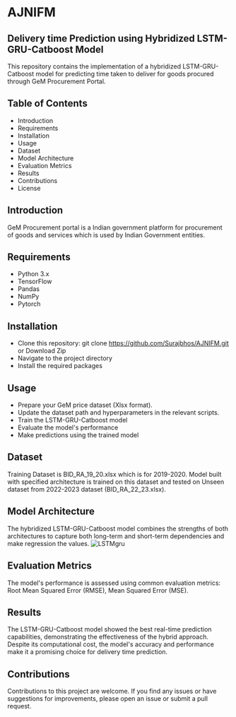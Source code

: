 # AJNIFM
## Delivery time Prediction using Hybridized LSTM-GRU-Catboost Model
This repository contains the implementation of a hybridized LSTM-GRU-Catboost model for predicting time taken to deliver for goods procured through GeM Procurement Portal.

## Table of Contents
- Introduction
- Requirements
- Installation
- Usage
- Dataset
- Model Architecture
- Evaluation Metrics
- Results
- Contributions
- License

## Introduction
GeM Procurement portal is a Indian government platform for procurement of goods and services which is used by Indian Government entities.

## Requirements
- Python 3.x
- TensorFlow
- Pandas
- NumPy
- Pytorch

## Installation
+ Clone this repository: git clone https://github.com/Surajbhos/AJNIFM.git or Download Zip 
+ Navigate to the project directory
+ Install the required packages

## Usage
+ Prepare your GeM price dataset (Xlsx format).
+ Update the dataset path and hyperparameters in the relevant scripts.
+ Train the LSTM-GRU-Catboost model
+ Evaluate the model's performance
+ Make predictions using the trained model

## Dataset
Training Dataset is BID_RA_19_20.xlsx which is for 2019-2020. Model built with specified architecture is trained on this dataset and tested on Unseen dataset from 2022-2023 dataset (BID_RA_22_23.xlsx).

## Model Architecture
The hybridized LSTM-GRU-Catboost model combines the strengths of both architectures to capture both long-term and short-term dependencies and make regression the values.
![LSTMgru](https://github.com/Surajbhos/AJNIFM/assets/44914762/719ac7f1-8d01-444a-8c2f-76bd84b0f3d8)


## Evaluation Metrics
The model's performance is assessed using common evaluation metrics: Root Mean Squared Error (RMSE), Mean Squared Error (MSE).

## Results
The LSTM-GRU-Catboost model showed the best real-time prediction capabilities, demonstrating the effectiveness of the hybrid approach. Despite its computational cost, the model's accuracy and performance make it a promising choice for delivery time prediction.

## Contributions
Contributions to this project are welcome. If you find any issues or have suggestions for improvements, please open an issue or submit a pull request.
